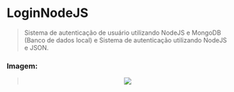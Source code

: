 # LoginNodeJS
 
> Sistema de autenticação de usuário utilizando NodeJS e MongoDB (Banco de dados local) e Sistema de autenticação utilizando NodeJS e JSON.

### Imagem: 

> <div align="center"> <img src="https://user-images.githubusercontent.com/99764860/183435910-a7b4622d-a380-4a59-a5a2-b9c3e08e5e39.png" widht="600px"/> </div>
